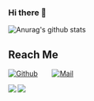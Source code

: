 ### Hi there 👋
![Anurag's github stats](https://github-readme-stats.vercel.app/api?username=xunyegege&show_icons=true&hide=["contribs","prs"])

## Reach Me
[![Github](https://img.shields.io/github/followers/xunyegege?label=Follow&style=social)](https://github.com/xunyegege)      &ensp;&ensp;&ensp;                                     [![Mail](https://img.shields.io/badge/-xunyegege@gmail.com-gray?style=flat-square&logo=gmail&logoColor=red&link=https://www.linkedin.com/in/sarthak-bharadwaj-8552b5110/)](mailto:xunyegege@gmail.com)


<a href="https://github.com/xunyegege/source">
  <img align="left" src="https://github-readme-stats.vercel.app/api/pin/?username=anuraghazra&repo=github-readme-stats" />
</a>
<a href="https://github.com/xunyegege/source">
  <img align="center" src="https://github-readme-stats.vercel.app/api/pin/?username=anuraghazra&repo=github-readme-stats" />
</a>


<!--
**xunyegege/xunyegege** is a ✨ _special_ ✨ repository because its `README.md` (this file) appears on your GitHub profile.

Here are some ideas to get you started:

- 🔭 I’m currently working on ...
- 🌱 I’m currently learning ...
- 👯 I’m looking to collaborate on ...
- 🤔 I’m looking for help with ...
- 💬 Ask me about ...
- 📫 How to reach me: ...
- 😄 Pronouns: ...
- ⚡ Fun fact: ...
-->
